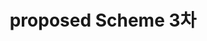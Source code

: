 ---
layout: post
title : proposed Scheme 3차
category: ICSL
tags: [python, network, wirelessNetwork]
use_math: true
complete: false
---